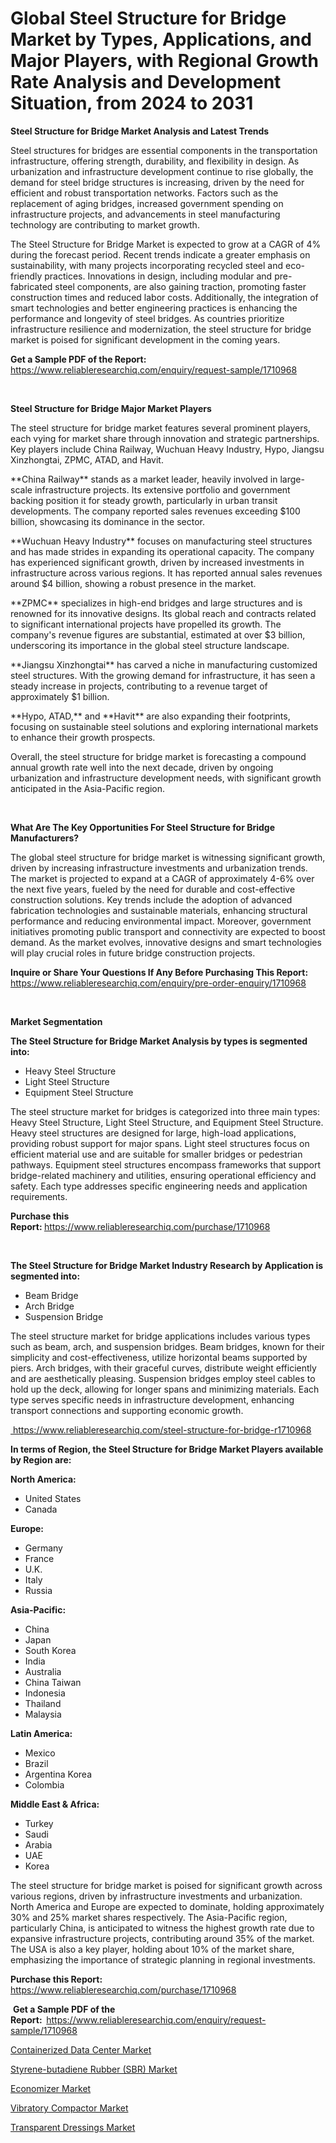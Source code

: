 <p><h1>Global Steel Structure for Bridge Market by Types, Applications, and Major Players, with Regional Growth Rate Analysis and Development Situation, from 2024 to 2031</h1></p><p><strong>Steel Structure for Bridge Market Analysis and Latest Trends</strong></p>
<p><p>Steel structures for bridges are essential components in the transportation infrastructure, offering strength, durability, and flexibility in design. As urbanization and infrastructure development continue to rise globally, the demand for steel bridge structures is increasing, driven by the need for efficient and robust transportation networks. Factors such as the replacement of aging bridges, increased government spending on infrastructure projects, and advancements in steel manufacturing technology are contributing to market growth.</p><p>The Steel Structure for Bridge Market is expected to grow at a CAGR of 4% during the forecast period. Recent trends indicate a greater emphasis on sustainability, with many projects incorporating recycled steel and eco-friendly practices. Innovations in design, including modular and pre-fabricated steel components, are also gaining traction, promoting faster construction times and reduced labor costs. Additionally, the integration of smart technologies and better engineering practices is enhancing the performance and longevity of steel bridges. As countries prioritize infrastructure resilience and modernization, the steel structure for bridge market is poised for significant development in the coming years.</p></p>
<p><strong>Get a Sample PDF of the Report:&nbsp;</strong> <a href="https://www.reliableresearchiq.com/enquiry/request-sample/1710968?utm_campaign=1106&utm_medium=2&utm_source=Github&utm_content=ia&utm_term=22102024&utm_id=steel-structure-for-bridge">https://www.reliableresearchiq.com/enquiry/request-sample/1710968</a></p>
<p>&nbsp;</p>
<p><strong>Steel Structure for Bridge Major Market Players</strong></p>
<p><p>The steel structure for bridge market features several prominent players, each vying for market share through innovation and strategic partnerships. Key players include China Railway, Wuchuan Heavy Industry, Hypo, Jiangsu Xinzhongtai, ZPMC, ATAD, and Havit.</p><p>**China Railway** stands as a market leader, heavily involved in large-scale infrastructure projects. Its extensive portfolio and government backing position it for steady growth, particularly in urban transit developments. The company reported sales revenues exceeding $100 billion, showcasing its dominance in the sector.</p><p>**Wuchuan Heavy Industry** focuses on manufacturing steel structures and has made strides in expanding its operational capacity. The company has experienced significant growth, driven by increased investments in infrastructure across various regions. It has reported annual sales revenues around $4 billion, showing a robust presence in the market.</p><p>**ZPMC** specializes in high-end bridges and large structures and is renowned for its innovative designs. Its global reach and contracts related to significant international projects have propelled its growth. The company's revenue figures are substantial, estimated at over $3 billion, underscoring its importance in the global steel structure landscape.</p><p>**Jiangsu Xinzhongtai** has carved a niche in manufacturing customized steel structures. With the growing demand for infrastructure, it has seen a steady increase in projects, contributing to a revenue target of approximately $1 billion. </p><p>**Hypo, ATAD,** and **Havit** are also expanding their footprints, focusing on sustainable steel solutions and exploring international markets to enhance their growth prospects.</p><p>Overall, the steel structure for bridge market is forecasting a compound annual growth rate well into the next decade, driven by ongoing urbanization and infrastructure development needs, with significant growth anticipated in the Asia-Pacific region.</p></p>
<p>&nbsp;</p>
<p><strong>What Are The Key Opportunities For Steel Structure for Bridge Manufacturers?</strong></p>
<p><p>The global steel structure for bridge market is witnessing significant growth, driven by increasing infrastructure investments and urbanization trends. The market is projected to expand at a CAGR of approximately 4-6% over the next five years, fueled by the need for durable and cost-effective construction solutions. Key trends include the adoption of advanced fabrication technologies and sustainable materials, enhancing structural performance and reducing environmental impact. Moreover, government initiatives promoting public transport and connectivity are expected to boost demand. As the market evolves, innovative designs and smart technologies will play crucial roles in future bridge construction projects.</p></p>
<p><strong>Inquire or Share Your Questions If Any Before Purchasing This Report:</strong> <a href="https://www.reliableresearchiq.com/enquiry/pre-order-enquiry/1710968?utm_campaign=1106&utm_medium=2&utm_source=Github&utm_content=ia&utm_term=22102024&utm_id=steel-structure-for-bridge">https://www.reliableresearchiq.com/enquiry/pre-order-enquiry/1710968</a></p>
<p>&nbsp;</p>
<p><strong>Market Segmentation</strong></p>
<p><strong>The Steel Structure for Bridge Market Analysis by types is segmented into:</strong></p>
<p><ul><li>Heavy Steel Structure</li><li>Light Steel Structure</li><li>Equipment Steel Structure</li></ul></p>
<p><p>The steel structure market for bridges is categorized into three main types: Heavy Steel Structure, Light Steel Structure, and Equipment Steel Structure. Heavy steel structures are designed for large, high-load applications, providing robust support for major spans. Light steel structures focus on efficient material use and are suitable for smaller bridges or pedestrian pathways. Equipment steel structures encompass frameworks that support bridge-related machinery and utilities, ensuring operational efficiency and safety. Each type addresses specific engineering needs and application requirements.</p></p>
<p><strong>Purchase this Report:&nbsp;</strong><a href="https://www.reliableresearchiq.com/purchase/1710968?utm_campaign=1106&utm_medium=2&utm_source=Github&utm_content=ia&utm_term=22102024&utm_id=steel-structure-for-bridge">https://www.reliableresearchiq.com/purchase/1710968</a></p>
<p>&nbsp;</p>
<p><strong>The Steel Structure for Bridge Market Industry Research by Application is segmented into:</strong></p>
<p><ul><li>Beam Bridge</li><li>Arch Bridge</li><li>Suspension Bridge</li></ul></p>
<p><p>The steel structure market for bridge applications includes various types such as beam, arch, and suspension bridges. Beam bridges, known for their simplicity and cost-effectiveness, utilize horizontal beams supported by piers. Arch bridges, with their graceful curves, distribute weight efficiently and are aesthetically pleasing. Suspension bridges employ steel cables to hold up the deck, allowing for longer spans and minimizing materials. Each type serves specific needs in infrastructure development, enhancing transport connections and supporting economic growth.</p></p>
<p><a href="https://www.reliableresearchiq.com/steel-structure-for-bridge-r1710968?utm_campaign=1106&utm_medium=2&utm_source=Github&utm_content=ia&utm_term=22102024&utm_id=steel-structure-for-bridge">&nbsp;https://www.reliableresearchiq.com/steel-structure-for-bridge-r1710968</a></p>
<p><strong>In terms of Region, the Steel Structure for Bridge Market Players available by Region are:</strong></p>
<p>
    <p> <strong> North America: </strong>
        <ul>
            <li>United States</li>
            <li>Canada</li>
        </ul>
        </p> 
    <p> <strong> Europe: </strong>
        <ul>
            <li>Germany</li>
            <li>France</li>
            <li>U.K.</li>
            <li>Italy</li>
            <li>Russia</li>
        </ul>
        </p> 
    <p> <strong> Asia-Pacific: </strong>
        <ul>
            <li>China</li>
            <li>Japan</li>
            <li>South Korea</li>
            <li>India</li>
            <li>Australia</li>
            <li>China Taiwan</li>
            <li>Indonesia</li>
            <li>Thailand</li>
            <li>Malaysia</li>
        </ul>
        </p> 
    <p> <strong> Latin America: </strong>
        <ul>
            <li>Mexico</li>
            <li>Brazil</li>
            <li>Argentina Korea</li>
            <li>Colombia</li>
        </ul>
        </p> 
    <p> <strong> Middle East & Africa: </strong>
        <ul>
            <li>Turkey</li>
            <li>Saudi</li>
            <li>Arabia</li>
            <li>UAE</li>
            <li>Korea</li>
        </ul>
    </p>
    </p>
<p><p>The steel structure for bridge market is poised for significant growth across various regions, driven by infrastructure investments and urbanization. North America and Europe are expected to dominate, holding approximately 30% and 25% market shares respectively. The Asia-Pacific region, particularly China, is anticipated to witness the highest growth rate due to expansive infrastructure projects, contributing around 35% of the market. The USA is also a key player, holding about 10% of the market share, emphasizing the importance of strategic planning in regional investments.</p></p>
<p><strong>Purchase this Report: </strong><a href="https://www.reliableresearchiq.com/purchase/1710968?utm_campaign=1106&utm_medium=2&utm_source=Github&utm_content=ia&utm_term=22102024&utm_id=steel-structure-for-bridge">https://www.reliableresearchiq.com/purchase/1710968</a></p>
<p>&nbsp;<strong>Get a Sample PDF of the Report:&nbsp;&nbsp;</strong><a href="https://www.reliableresearchiq.com/enquiry/request-sample/1710968?utm_campaign=1106&utm_medium=2&utm_source=Github&utm_content=ia&utm_term=22102024&utm_id=steel-structure-for-bridge">https://www.reliableresearchiq.com/enquiry/request-sample/1710968</a></p>
<p><strong></strong></p>
<p><p><a href="https://www.linkedin.com/pulse/containerized-data-center-market-forecasts-trends-impact-analysis-zcc0e?utm_campaign=1106&utm_medium=2&utm_source=Github&utm_content=ia&utm_term=22102024&utm_id=steel-structure-for-bridge">Containerized Data Center Market</a></p><p><a href="https://github.com/janeengrenong0/Market-Research-Report-List-1/blob/main/styrene-butadiene-rubber-sbr-market.md?utm_campaign=1106&utm_medium=2&utm_source=Github&utm_content=ia&utm_term=22102024&utm_id=steel-structure-for-bridge">Styrene-butadiene Rubber (SBR) Market</a></p><p><a href="https://issuu.com/reportprime-2/docs/economizer-market-size-2030.pptx_91e5926e7b0290?utm_campaign=1106&utm_medium=2&utm_source=Github&utm_content=ia&utm_term=22102024&utm_id=steel-structure-for-bridge">Economizer Market</a></p><p><a href="https://issuu.com/reportprime-2/docs/vibratory-compactor-market-size-203_3e6262c7919cc3?utm_campaign=1106&utm_medium=2&utm_source=Github&utm_content=ia&utm_term=22102024&utm_id=steel-structure-for-bridge">Vibratory Compactor Market</a></p><p><a href="https://www.linkedin.com/pulse/transparent-dressings-market-size-status-forecast-2024-2031-opcze?utm_campaign=1106&utm_medium=2&utm_source=Github&utm_content=ia&utm_term=22102024&utm_id=steel-structure-for-bridge">Transparent Dressings Market</a></p></p>